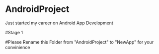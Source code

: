 # AndroidProject
Just started my career on Android App Development

#Stage 1

#Please Rename this Folder from "AndroidProject" to "NewApp" for your convinience